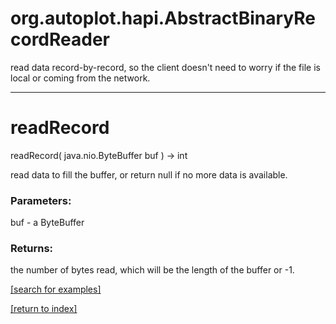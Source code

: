# org.autoplot.hapi.AbstractBinaryRecordReader

read data record-by-record, so the client doesn't need to worry if the file
 is local or coming from the network.

***
<a name="readRecord"></a>
# readRecord
readRecord( java.nio.ByteBuffer buf ) &rarr; int

read data to fill the buffer, or return null if no more data
 is available.

### Parameters:
buf - a ByteBuffer

### Returns:
the number of bytes read, which will be the length of the buffer or -1.

<a href="https://github.com/autoplot/dev/search?q=readRecord&unscoped_q=readRecord">[search for examples]</a>

<a href="https://github.com/autoplot/documentation/blob/master/javadoc/index-all.md">[return to index]</a>

